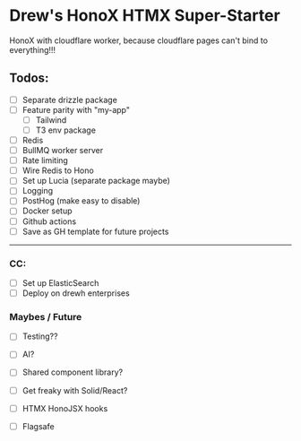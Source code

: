 # Drew's HonoX HTMX Super-Starter

HonoX with cloudflare worker, because cloudflare pages can't bind to everything!!!

## Todos:
- [ ] Separate drizzle package
- [ ] Feature parity with "my-app"
    - [ ] Tailwind
    - [ ] T3 env package
- [ ] Redis
- [ ] BullMQ worker server
- [ ] Rate limiting
- [ ] Wire Redis to Hono
- [ ] Set up Lucia (separate package maybe)
- [ ] Logging
- [ ] PostHog (make easy to disable)
- [ ] Docker setup
- [ ] Github actions
- [ ] Save as GH template for future projects

---

### CC:
- [ ] Set up ElasticSearch
- [ ] Deploy on drewh enterprises

### Maybes / Future
- [ ] Testing??
- [ ] AI?
- [ ] Shared component library?
- [ ] Get freaky with Solid/React?
- [ ] HTMX HonoJSX hooks
- [ ] Flagsafe

